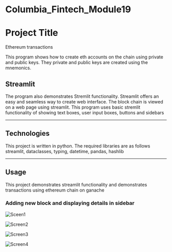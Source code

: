 # Columbia_Fintech_Module19
# Project Title
Ethereum transactions

This program shows how to create eth accounts on the chain using private and public keys. They private and public keys are created using the mnemonics. 


## Streamlit
The program also demonstrates Stremlit functionality. Streamlit offers an easy and seamless way to create web interface. The block chain is viewed on a web page using streamlit. 
This program uses basic stremlit functionality of showing text boxes, user input boxes, buttons and sidebars


---

## Technologies

This project is written in python. The required libraries are as follows
streamlit, dataclasses, typing, datetime, pandas, hashlib


---

## Usage

This project demonstrates streamlit functionality and demonstrates transactions using ethereum chain on ganache

### Adding new block and displaying details in sidebar

![Sceen1](https://user-images.githubusercontent.com/80166984/166183553-6e5238a5-0097-4752-bdbb-fd5758c83eb3.png)

![Screen2](https://user-images.githubusercontent.com/80166984/166183596-f4284e0c-e0d3-47b0-b9d0-d1b2bcf1ae29.png)

![Screen3](https://user-images.githubusercontent.com/80166984/166183646-55d90340-9603-4e8c-a97f-a9f1a1b65f1b.png)

![Screen4](https://user-images.githubusercontent.com/80166984/166183668-e3260afc-0ddb-45d8-9fa6-bd2abdb05f7e.png)
